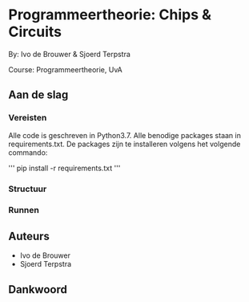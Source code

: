 # Programmeertheorie: Chips & Circuits

By: Ivo de Brouwer & Sjoerd Terpstra

Course: Programmeertheorie, UvA

## Aan de slag

### Vereisten

Alle code is geschreven in Python3.7. Alle benodige packages staan in requirements.txt. De packages zijn te installeren volgens het volgende commando:

'''
pip install -r requirements.txt
'''

### Structuur


### Runnen

## Auteurs
* Ivo de Brouwer
* Sjoerd Terpstra

## Dankwoord

